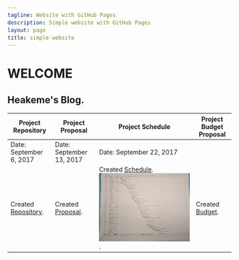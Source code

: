 ```yaml
---
tagline: Website with GitHub Pages
description: Simple website with GitHub Pages
layout: page
title: simple website
---
```



# WELCOME

Heakeme's Blog.
-------------
Project Repository | Project Proposal | Project Schedule | Project Budget Proposal
-------------------| -----------------|----------------- |------------------------
Date: September 6, 2017 | Date: September 13, 2017 | Date: September 22, 2017 
Created [Repository](https://github.com/Thekeme/KemeRepository). | Created [Proposal](https://github.com/TheKeme/KemeRepository/blob/master/DOCUMENTS/ProposalContentheakemeWilliams.pdf). |  Created [Schedule](https://github.com/TheKeme/KemeRepository//blob/master/DOCUMENTS/DMX512Schedule.mpp). ![Image of Schedule](https://github.com/TheKeme/KemeRepository/blob/master/IMAGES/ProjectSchedule.jpeg).  |  Created [Budget](https://github.com/TheKeme/SensorEffector/blob/master/DOCUMENTS/DMX512CONTROLLER.docx).


